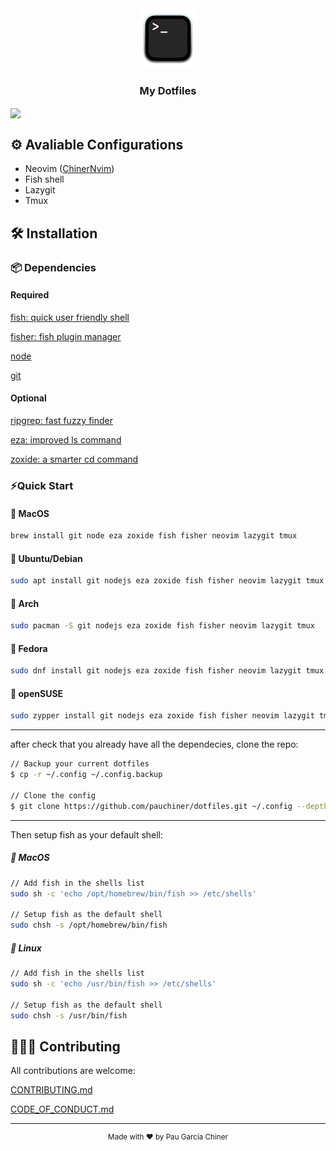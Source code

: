 <div align="center">
    <img src=".github/images/favicon.png" width="96px" height="96px"/>
    <h3>
        My Dotfiles
    </h3>
</div>

<image align="center" src=".github/images/screenshot.png"/>

## ⚙️  Avaliable Configurations
- Neovim ([ChinerNvim](https://github.com/pauchiner/ChinerNvim))
- Fish shell
- Lazygit
- Tmux

## 🛠️ Installation

### 📦 Dependencies

#### Required
[fish: quick user friendly shell](https://fishshell.com/)

[fisher: fish plugin manager](https://github.com/jorgebucaran/fisher)

[node](https://nodejs.org/en)

[git](https://git-scm.com/) 

#### Optional
[ripgrep: fast fuzzy finder](https://github.com/BurntSushi/ripgrep)

[eza: improved ls command](https://github.com/eza-community/eza)

[zoxide: a smarter cd command](https://github.com/ajeetdsouza/zoxide)

### ⚡Quick Start

####  MacOS
```bash
brew install git node eza zoxide fish fisher neovim lazygit tmux
```
#### 🐧 Ubuntu/Debian
```bash
sudo apt install git nodejs eza zoxide fish fisher neovim lazygit tmux
```

#### 📐 Arch
```bash
sudo pacman -S git nodejs eza zoxide fish fisher neovim lazygit tmux
```

#### 🎩 Fedora
```bash
sudo dnf install git nodejs eza zoxide fish fisher neovim lazygit tmux
```

#### 🦎 openSUSE
```bash
sudo zypper install git nodejs eza zoxide fish fisher neovim lazygit tmux
```

---
after check that you already have all the dependecies, clone the repo:
```bash
// Backup your current dotfiles
$ cp -r ~/.config ~/.config.backup

// Clone the config
$ git clone https://github.com/pauchiner/dotfiles.git ~/.config --depth 1
```

---
Then setup fish as your default shell:

#####  MacOS
```bash
// Add fish in the shells list
sudo sh -c 'echo /opt/homebrew/bin/fish >> /etc/shells'

// Setup fish as the default shell
sudo chsh -s /opt/homebrew/bin/fish
```

##### 🐧 Linux
```bash
// Add fish in the shells list
sudo sh -c 'echo /usr/bin/fish >> /etc/shells'

// Setup fish as the default shell
sudo chsh -s /usr/bin/fish
```

## 🧑‍🤝‍🧑 Contributing
All contributions are welcome:

[CONTRIBUTING.md](https://github.com/pauchiner/dotfiles/blob/main/.github/CONTRIBUTING.md)

[CODE_OF_CONDUCT.md](https://github.com/pauchiner/dotfiles/blob/main/.github/CODE_OF_CONDUCT.md)

---
<div align="center">
    <sup>Made with ❤️ by Pau García Chiner</sup>
</div>
